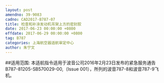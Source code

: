 ```yaml
---
layout: post
amendno: 39-9083
cadno: CAD2017-B787-07
title: 检查和补涂发动机吊架上方的密封胶
date: 2017-06-23 00:00:00 +0800
effdate: 2017-06-29 00:00:00 +0800
tag: B787
categories: 上海航空器适航审定中心
author: 朱宁文
---
```


##适用范围:
本适航指令适用于波音公司2016年2月23日发布的紧急服务通告B787-81205-SB570029-00,（Issue 001），所列的波音787-8和波音787-9飞机。

